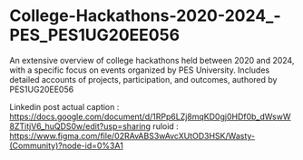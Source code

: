 # College-Hackathons-2020-2024_-PES_PES1UG20EE056
An extensive overview of college hackathons held between 2020 and 2024, with a specific focus on events organized by PES University. Includes detailed accounts of projects, participation, and outcomes, authored by PES1UG20EE056

Linkedin post actual caption : https://docs.google.com/document/d/1RPp6LZj8mqKD0gj0HDf0b_dWswW8ZTitjV6_huQDS0w/edit?usp=sharing
ruloid : https://www.figma.com/file/02RAvABS3wAvcXUtOD3HSK/Wasty-(Community)?node-id=0%3A1
